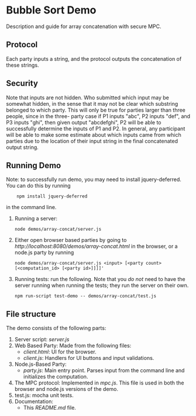 # Bubble Sort Demo

Description and guide for array concatenation with secure MPC. 

## Protocol
Each party inputs a string, and the protocol outputs the concatenation of these strings.

## Security
Note that inputs are not hidden. Who submitted which input may be somewhat hidden, in the sense that it may not be clear
which substring belonged to which party. This will only be true for parties larger than three people, since in the three-
party case if P1 inputs "abc", P2 inputs "def", and P3 inputs "ghi", then given output "abcdefghi", P2 will be able to 
successfully determine the inputs of P1 and P2. In general, any participant will be able to make some estimate about 
which inputs came from which parties due to the location of their input string in the final concatenated output string.

## Running Demo

Note: to successfully run demo, you may need to install jquery-deferred. You can do this by running

```shell
    npm install jquery-deferred
```
in the command line. 

1. Running a server:
    ```shell
    node demos/array-concat/server.js
    ```

2. Either open browser based parties by going to *http://localhost:8080/demos/array-concat.html* in the browser, or a node.js party by running 
    ```shell
    node demos/array-concat/server.js <input> [<party count> [<computation_id> [<party id>]]]]'
    ``` 

3. Running tests: run the following. Note that you *do not* need to have the server running when running the tests; they run the server on their own.
    ```shell
    npm run-script test-demo -- demos/array-concat/test.js
    ```

## File structure
The demo consists of the following parts:
1. Server script: *server.js*
2. Web Based Party: Made from the following files:
    * *client.html*: UI for the browser.
    * *client.js*: Handlers for UI buttons and input validations.
3. Node.js-Based Party: 
    * *party.js*: Main entry point. Parses input from the command line and initializes the computation.
4. The MPC protocol: Implemented in *mpc.js*. This file is used in both the browser and node.js versions of the demo.
5. test.js: mocha unit tests.
6. Documentation:
    * This *README.md* file.

